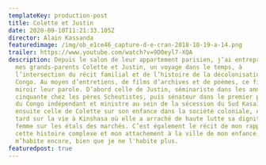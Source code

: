 ```yaml
---
templateKey: production-post
title: Colette et Justin
date: 2020-09-10T11:21:33.105Z
director: Alain Kassanda
featuredimage: /img/ob_e1ce46_capture-d-e-cran-2018-10-19-a-14.png
trailer: https://www.youtube.com/watch?v=9D0eyl7-XQA
description: Depuis le salon de leur appartement parisien, j’ai entrepris avec
  mes grands-parents Colette et Justin, un voyage dans le temps, à
  l’intersection du récit familial et de l’histoire de la décolonisation du
  Congo. Au moyen d’entretiens, de films d’archives et de poèmes, ce film met en
  miroir leur parole. D’abord celle de Justin, séminariste dans les années
  cinquante chez les pères Scheutistes, puis sénateur dans le premier parlement
  du Congo indépendant et ministre au sein de la sécession du Sud Kasaï. Vient
  ensuite celle de Colette sur son enfance dans la société coloniale, et plus
  tard sur la vie à Kinshasa où elle a arraché de haute lutte sa dignité de
  femme sur les étals des marchés. C’est également le récit de mon rapport à
  cette histoire complexe et mon attachement à la ville de mon enfance, qui
  m’habite encore, bien que je ne l'habite plus.
featuredpost: true
---
```

